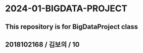 # 2024-01-BIGDATA-PROJECT

## This repository is for BigDataProject class   
## 2018102168 / 김보의 / 10
